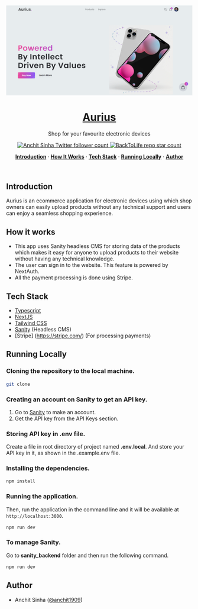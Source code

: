 <a href="https://aurius-ecommerce.vercel.app/">
  <img alt="Aurius - Ecommerce Website" src="/public/screenshot.png">
    <h1 align="center">Aurius</h1>
</a>

<p align="center">
  Shop for your favourite electronic devices
</p>

<p align="center">
  <a href="https://twitter.com/anchit1909" target="_blank">
    <img src="https://img.shields.io/twitter/follow/anchit1909?style=flat&label=anchit1909&logo=twitter&color=0bf&logoColor=fff" alt="Anchit Sinha Twitter follower count" />
  </a>
  <a href="https://github.com/Anchit1909/BackToLife-Old-Image-Regeneration" target="_blank">
    <img src="https://img.shields.io/github/stars/Anchit1909/aurius-ecommerce-website?label=Anchit1909%2FBackToLife" alt="BackToLife repo star count" />
  </a>
</p>

<p align="center">
  <a href="#introduction"><strong>Introduction</strong></a> ·
  <a href="#how-it-works"><strong>How It Works</strong></a> ·
  <a href="#tech-stack"><strong>Tech Stack</strong></a> ·
  <a href="#running-locally"><strong>Running Locally</strong></a> ·
  <a href="#author"><strong>Author</strong></a>
</p>
<br/>

## Introduction

Aurius is an ecommerce application for electronic devices using which shop owners can easily upload products without any technical support and users can enjoy a seamless shopping experience.

## How it works

- This app uses Sanity headless CMS for storing data of the products which makes it easy for anyone to upload products to their website without having any technical knowledge.
- The user can sign in to the website. This feature is powered by NextAuth.
- All the payment processing is done using Stripe.

## Tech Stack

- [Typescript](https://www.typescriptlang.org/)
- [NextJS](https://nextjs.org/)
- [Tailwind CSS](https://tailwindcss.com/)
- [Sanity](https://www.sanity.io/) (Headless CMS)
- [Stripe] (https://stripe.com/) (For processing payments)

## Running Locally

### Cloning the repository to the local machine.

```bash
git clone
```

### Creating an account on Sanity to get an API key.

1. Go to [Sanity](https://www.sanity.io/) to make an account.
2. Get the API key from the API Keys section.

### Storing API key in .env file.

Create a file in root directory of project named **.env.local**. And store your API key in it, as shown in the .example.env file.

### Installing the dependencies.

```bash
npm install
```

### Running the application.

Then, run the application in the command line and it will be available at `http://localhost:3000`.

```bash
npm run dev
```

### To manage Sanity.

Go to **sanity_backend** folder and then run the following command.

```bash
npm run dev
```

## Author

- Anchit Sinha ([@anchit1909](https://twitter.com/anchit1909))

